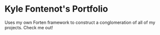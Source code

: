# Kyle Fontenot's Portfolio
Uses my own Forten framework to construct a conglomeration of all of my projects. Check me out!
